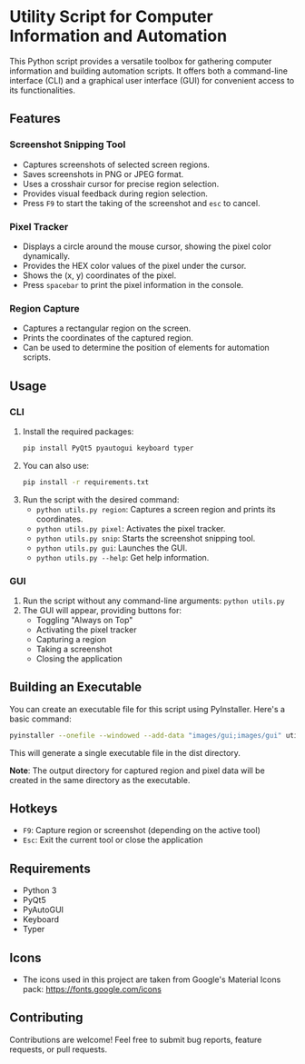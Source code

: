# Utility Script for Computer Information and Automation

This Python script provides a versatile toolbox for gathering computer information and building automation scripts. It offers both a command-line interface (CLI) and a graphical user interface (GUI) for convenient access to its functionalities.

## Features

### Screenshot Snipping Tool

* Captures screenshots of selected screen regions.
* Saves screenshots in PNG or JPEG format.
* Uses a crosshair cursor for precise region selection.
* Provides visual feedback during region selection.
* Press `F9` to start the taking of the screenshot and `esc` to cancel.

### Pixel Tracker

* Displays a circle around the mouse cursor, showing the pixel color dynamically.
* Provides the HEX color values of the pixel under the cursor.
* Shows the (x, y) coordinates of the pixel.
* Press `spacebar` to print the pixel information in the console.

### Region Capture

* Captures a rectangular region on the screen.
* Prints the coordinates of the captured region.
* Can be used to determine the position of elements for automation scripts.

## Usage

### CLI

1. Install the required packages:
   ```bash
   pip install PyQt5 pyautogui keyboard typer
   ```
2. You can also use:
   ```bash
   pip install -r requirements.txt
   ```
3. Run the script with the desired command:
   * `python utils.py region`: Captures a screen region and prints its coordinates.
   * `python utils.py pixel`: Activates the pixel tracker.
   * `python utils.py snip`: Starts the screenshot snipping tool.
   * `python utils.py gui`: Launches the GUI.
   * `python utils.py --help`: Get help information.

### GUI

1. Run the script without any command-line arguments: `python utils.py`
2. The GUI will appear, providing buttons for:
   * Toggling "Always on Top"
   * Activating the pixel tracker
   * Capturing a region
   * Taking a screenshot
   * Closing the application

## Building an Executable

You can create an executable file for this script using PyInstaller. Here's a basic command:

```bash
pyinstaller --onefile --windowed --add-data "images/gui;images/gui" utils.py -i "images/icon.png"
```

This will generate a single executable file in the dist directory.

**Note**: The output directory for captured region and pixel data will be created in the same directory as the executable.

## Hotkeys

* `F9`: Capture region or screenshot (depending on the active tool)
* `Esc`: Exit the current tool or close the application

## Requirements

* Python 3
* PyQt5
* PyAutoGUI
* Keyboard
* Typer

## Icons

* The icons used in this project are taken from Google's Material Icons pack: https://fonts.google.com/icons

## Contributing

Contributions are welcome! Feel free to submit bug reports, feature requests, or pull requests.
